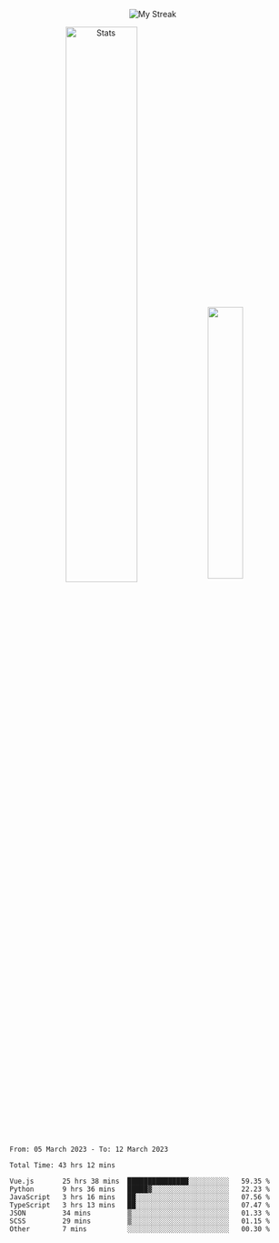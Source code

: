 <p align="center">
<picture>
  <source media="(prefers-color-scheme: dark)" srcset="http://github-readme-streak-stats.herokuapp.com?user=semolik&theme=dark&hide_border=true&background=DD272700">
  <img alt="My Streak" src="http://github-readme-streak-stats.herokuapp.com?user=semolik&hide_border=true">
</picture>
</p>
<div align="center">
  <picture>
    <source media="(prefers-color-scheme: dark)" srcset="https://github-readme-stats.vercel.app/api?username=semolik&show_icons=true&bg_color=DD272700&hide_border=true&theme=dark">
        <img alt="Stats" src="https://github-readme-stats.vercel.app/api?username=semolik&show_icons=true&bg_color=DD272700&hide_border=true" width="50%" >
  </picture>
  <sup>
  <picture>
  <source media="(prefers-color-scheme: dark)" srcset="https://github-readme-stats.vercel.app/api/top-langs/?username=semolik&layout=compact&hide_border=true&bg_color=DD272700&theme=dark">
  <img src="https://github-readme-stats.vercel.app/api/top-langs/?username=semolik&layout=compact&hide_border=true" width="35%" />
  </picture>
  </sup>
</div>
<!--START_SECTION:waka-->

```text
From: 05 March 2023 - To: 12 March 2023

Total Time: 43 hrs 12 mins

Vue.js       25 hrs 38 mins  ███████████████░░░░░░░░░░   59.35 %
Python       9 hrs 36 mins   █████▓░░░░░░░░░░░░░░░░░░░   22.23 %
JavaScript   3 hrs 16 mins   ██░░░░░░░░░░░░░░░░░░░░░░░   07.56 %
TypeScript   3 hrs 13 mins   ██░░░░░░░░░░░░░░░░░░░░░░░   07.47 %
JSON         34 mins         ▒░░░░░░░░░░░░░░░░░░░░░░░░   01.33 %
SCSS         29 mins         ▒░░░░░░░░░░░░░░░░░░░░░░░░   01.15 %
Other        7 mins          ░░░░░░░░░░░░░░░░░░░░░░░░░   00.30 %
```

<!--END_SECTION:waka-->

